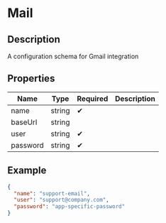 # Mail

## Description

A configuration schema for Gmail integration

## Properties

| Name     | Type   | Required | Description |
| -------- | ------ | -------- | ----------- |
| name     | string | ✔       |             |
| baseUrl  | string |          |             |
| user     | string | ✔       |             |
| password | string | ✔       |             |

## Example

```json
{
  "name": "support-email",
  "user": "support@company.com",
  "password": "app-specific-password"
}
```
